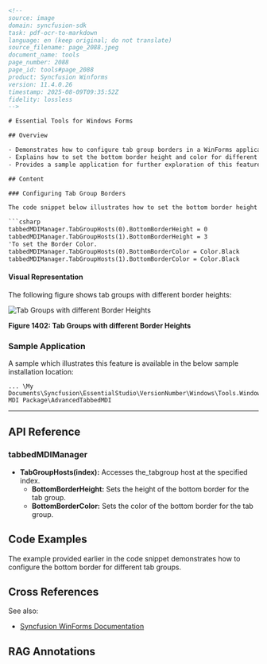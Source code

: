 ```html
<!--
source: image
domain: syncfusion-sdk
task: pdf-ocr-to-markdown
language: en (keep original; do not translate)
source_filename: page_2088.jpeg
document_name: tools
page_number: 2088
page_id: tools#page_2088
product: Syncfusion Winforms
version: 11.4.0.26
timestamp: 2025-08-09T09:35:52Z
fidelity: lossless
-->

# Essential Tools for Windows Forms

## Overview

- Demonstrates how to configure tab group borders in a WinForms application using the tabbedMDIManager.
- Explains how to set the bottom border height and color for different tab groups.
- Provides a sample application for further exploration of this feature.

## Content

### Configuring Tab Group Borders

The code snippet below illustrates how to set the bottom border height and color for different tab groups:

```csharp
tabbedMDIManager.TabGroupHosts(0).BottomBorderHeight = 0
tabbedMDIManager.TabGroupHosts(1).BottomBorderHeight = 3
'To set the Border Color.
tabbedMDIManager.TabGroupHosts(0).BottomBorderColor = Color.Black
tabbedMDIManager.TabGroupHosts(1).BottomBorderColor = Color.Black
```

#### Visual Representation

The following figure shows tab groups with different border heights:

![Tab Groups with different Border Heights](https://i.imgur.com/sample_image.png)

**Figure 1402: Tab Groups with different Border Heights**

### Sample Application

A sample which illustrates this feature is available in the below sample installation location:

```
... \My Documents\Syncfusion\EssentialStudio\VersionNumber\Windows\Tools.Windows\Samples\2.0\Tabbed MDI Package\AdvancedTabbedMDI
```

---

## API Reference

### tabbedMDIManager

- **TabGroupHosts(index):** Accesses the_tabgroup host at the specified index.
  - **BottomBorderHeight:** Sets the height of the bottom border for the tab group.
  - **BottomBorderColor:** Sets the color of the bottom border for the tab group.

## Code Examples

The example provided earlier in the code snippet demonstrates how to configure the bottom border for different tab groups.

## Cross References

See also:
- [Syncfusion WinForms Documentation](https://www.syncfusion.com/documentation/windows-forms)

## RAG Annotations

<!-- tags: WinForms, tabbedMDIManager, BorderHeight, BorderColor, TabGroupHosts, AdvancedTabbedMDI keywords: Essential Tools, WinForms, tabbedMDI, border height, border color, tab groups, sample installation location -->
```